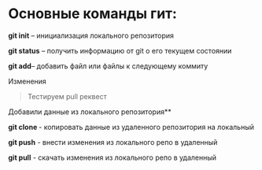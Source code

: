 # Основные команды гит:

**git init** – инициализация локального репозитория

**git status** – получить информацию от git о его текущем состоянии

**git add**– добавить файл или файлы к следующему коммиту

Изменения 

>Тестируем pull реквест 

Добавили данные из локального репозитория**

**git clone <url>** - копировать данные из удаленного репозитория на локальный

**git push** - внести изменения из локального репо в удаленный

**git pull** - скачать изменения из локального репо в удаленный
